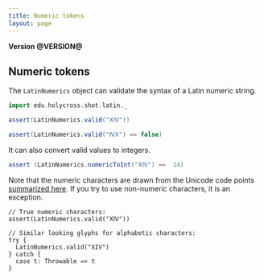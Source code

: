 ```yaml
---
title: Numeric tokens
layout: page
---
```


**Version @VERSION@**


## Numeric tokens

The `LatinNumerics` object can validate the syntax of a Latin numeric string.

```scala mdoc:silent
import edu.holycross.shot.latin._

assert(LatinNumerics.valid("ⅩⅣ"))

assert(LatinNumerics.valid("ⅣⅩ") == false)
```

It can also convert valid values to integers.


```scala mdoc:silent
assert (LatinNumerics.numericToInt("ⅩⅣ") ==  14)
```

Note that the numeric characters are drawn from the Unicode code points [summarized here](https://neelsmith.github.io/latphone/numerics/).  If you try to use non-numeric characters, it is an exception.

```tut
// True numeric characters:
assert(LatinNumerics.valid("ⅩⅣ"))

// Similar looking glyphs for alphabetic characters:
try {
  LatinNumerics.valid("XIV")
} catch {
  case t: Throwable => t
}
```
